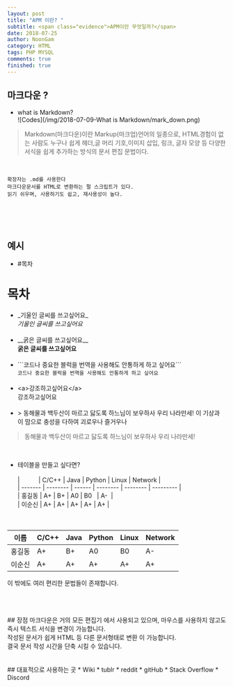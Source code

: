```yaml
---
layout: post
title: "APM 이란? "
subtitle: <span class="evidence">APM이란 무엇일까?</span>
date: 2018-07-25
author: NoonGam
category: HTML
tags: PHP MYSQL
comments: true
finished: true
---
```



<!-- Study Sample  -->

## 마크다운 ?

- what is Markdown? <br>
![Codes](/img/2018-07-09-What is Markdown/mark_down.png)
>Markdown(마크다운)이란 Markup(마크업)언어의 일종으로, HTML경험이 없는 사람도 누구나 쉽게 헤더,글 머리 기호,이미지 삽입, 링크, 글자 모양 등 다양한 서식을 쉽게 추가하는 방식의  <span class="evidence">문서 편집 문법</span>이다.

<br>

    확장자는 .md를 사용한다
    마크다운문서를 HTML로 변환하는 펄 스크립트가 있다.
    읽기 쉬우며, 사용하기도 쉽고, 재사용성이 높다.

<br>
<br>
<br>

## 예시
- \#목차<br>
# 목차

- \_기울인 글씨를 쓰고싶어요\_ <br>
 _기울인 글씨를 쓰고싶어요_ <br><br>
- \_\_굵은 글씨를 쓰고싶어요\_\_<br>
 __굵은 글씨를 쓰고싶어요__<br><br>
- \`\`\`코드나 중요한 블럭을 번역을 사용해도 안통하게 하고 싶어요\`\`\`
<br>```코드나 중요한 블럭을 번역을 사용해도 안통하게 하고 싶어요```<br><br>
- \<a>강조하고싶어요\</a>  
   <a>강조하고싶어요</a><br><br>
- \> 동해물과 백두산이 마르고 닳도록 하느님이 보우하사 우리 나라만세! 이 기상과 이 맘으로 충성을 다하여 괴로우나 즐거우나
>동해물과 백두산이 마르고 닳도록 하느님이 보우하사 우리 나라만세!

<br>

- 테이블을 만들고 싶다면?<br><br>\|&nbsp;&nbsp;&nbsp;&nbsp;&nbsp;&nbsp;&nbsp;&nbsp;&nbsp;&nbsp;&nbsp;\| C/C++ \| Java \| Python \| Linux \| Network \| <br>
\|&nbsp;\-\-\-\-\-\-\-&nbsp;\|&nbsp;\-\-\-\-\-\-\-\-&nbsp;\|&nbsp;\-\-\-\-\-\-&nbsp;\|&nbsp;\-\-\-\-\-\-\-\-&nbsp;\|&nbsp;\-\-\-\-\-\-\-\-&nbsp;\|&nbsp;\-\-\-\-\-\-\-\-\-&nbsp;\|  <br>
\| 홍길동 \| A+    \| B+   \| A0     \| B0 &nbsp;  \| A-   &nbsp;\|   <br>
\| 이순신 \| A+    \| A+  \| A+     \| A+    \| A+      \|   <br><br><br>



 | 이름  | C/C++ | Java | Python | Linux | Network |
 |-------|-------|-------|-------|-------|-------|
 | 홍길동 | A+    | B+   | A0     | B0    | A-      |
 | 이순신 | A+    | A+   | A+     | A+    | A+      |


<span class="evidence">이 밖에도 여러 편리한 문법들이 존재합니다.</span>

<br>
<br>
<br>
## 장점
마크다운은 <a>거의 모든 편집기</a> 에서 사용되고 있으며, <a>마우스를 사용하지 않고도</a> 즉시 텍스트 서식을 변경이 가능합니다. <br>
작성된 문서가 쉽게 HTML 등 <a>다른 문서형태로 변환</a> 이 가능합니다.<br>
결국 <a>문서 작성 시간을 단축</a> 시킬 수 있습니다.

<br>
<br>
<br>
## 대표적으로 사용하는 곳
* Wiki
* tublr
* reddit
* gitHub
* Stack Overflow
* Discord
